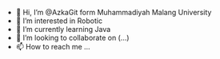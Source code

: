 - 👋 Hi, I’m @AzkaGit form Muhammadiyah Malang University
- 👀 I’m interested in Robotic
- 🌱 I’m currently learning Java
- 💞️ I’m looking to collaborate on (...)
- 📫 How to reach me ...

<!---
AzkaGit/AzkaGit is a ✨ special ✨ repository because its `README.md` (this file) appears on your GitHub profile.
You can click the Preview link to take a look at your changes.
--->
